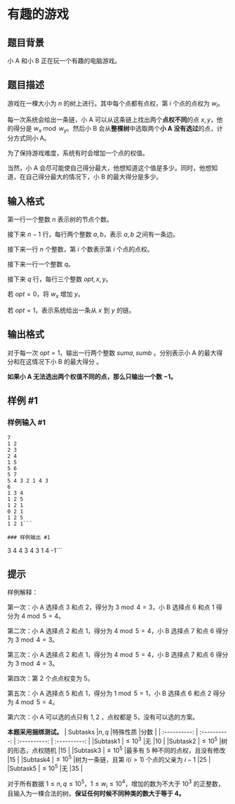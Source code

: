 # 有趣的游戏

## 题目背景

小 A 和小 B 正在玩一个有趣的电脑游戏。

## 题目描述

游戏在一棵大小为 $n$ 的树上进行。其中每个点都有点权，第 $i$ 个点的点权为 $w_i$。

每一次系统会给出一条链，小 A 可以从这条链上找出两个**点权不同**的点 $x,y$，他的得分是 $w_x\bmod w_y$。然后小 B 会从**整棵树**中选取两个**小 A 没有选过**的点，计分方式同小 A。

为了保持游戏难度，系统有时会增加一个点的权值。

当然，小 A 会尽可能使自己得分最大，他想知道这个值是多少。同时，他想知道，在自己得分最大的情况下，小 B 的最大得分是多少。

## 输入格式

第一行一个整数 $n$ 表示树的节点个数。

接下来 $n-1$ 行，每行两个整数 $a,b$，表示 $a,b$ 之间有一条边。

接下来一行 $n$ 个整数，第 $i$ 个数表示第 $i$ 个点的点权。

接下来一行一个整数 $q$。

接下来 $q$ 行，每行三个整数 $opt,x,y$。

若 $opt=0$，将  $w_x$ 增加 $y$。

若 $opt=1$，表示系统给出一条从 $x$ 到 $y$ 的链。

## 输出格式

对于每一次 $opt=1$，输出一行两个整数 $suma,sumb$ 。分别表示小 A 的最大得分和在这情况下小 B 的最大得分 。

**如果小 A 无法选出两个权值不同的点，那么只输出一个数 $-1$。**

## 样例 #1

### 样例输入 #1
```
7
1 2
2 3
2 4
1 5
5 6
5 7
5 4 3 2 1 4 3
6
1 3 4
1 2 5
1 2 1
0 2 1
1 2 5
1 2 1```

### 样例输出 #1

```
3 4
4 3
4 3
1 4
-1```

## 提示

样例解释：

第一次：小 A 选择点 $3$ 和点 $2$，得分为 $3\bmod 4=3$，小 B 选择点 $6$ 和点 $1$ 得分为 $4\bmod 5=4$。

第二次：小 A 选择点 $2$ 和点 $1$，得分为 $4\bmod 5=4$，小 B 选择点 $7$ 和点 $6$ 得分为 $3\bmod 4=3$。

第三次：小 A 选择点 $2$ 和点 $1$，得分为 $4\bmod 5=4$，小 B 选择点 $7$ 和点 $6$ 得分为 $3\bmod 4=3$。

第四次：第 $2$ 个点点权变为 $5$。

第五次：小 A 选择点 $5$ 和点 $1$，得分为 $1\bmod 5=1$，小 B 选择点 $6$ 和点 $2$ 得分为 $4\bmod 5=4$。

第六次：小 A 可以选的点只有 $1,2$ ，点权都是 $5$，没有可以选的方案。

**本题采用捆绑测试。**
| Subtasks |$n,q$  |特殊性质  |分数  |
| :----------: | :----------: | :----------: | :----------: |
|Subtask1  |$\leq10^3$  |无  |$10$  |
|Subtask2  |$\leq10^5$  |树的形态，点权随机  |$15$  |
|Subtask3  |$\leq10^5$  |最多有 $5$ 种不同的点权，且没有修改 |$15$  |
|Subtask4  |$\leq10^5$  |树为一条链，且第 $i$$(i>1)$ 个点的父亲为 $i-1$ |$25$  |
|Subtask5  |$\leq10^5$  |无  |$35$  |

对于所有数据 $1 \leq n,q \leq 10^5$，$1 \leq w_i \leq 10^4$，增加的数为不大于 $10^3$ 的正整数，且输入为一棵合法的树。**保证任何时候不同种类的数大于等于 $4$。**
